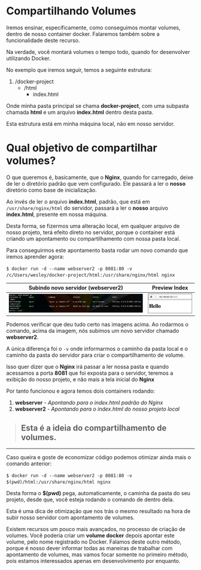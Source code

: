 # Compartilhando Volumes

Iremos ensinar, específicamente, como conseguimos montar volumes, dentro de nosso container docker. Falaremos também sobre a funcionalidade deste recurso.

Na verdade, você montará volumes o tempo todo, quando for desenvolver utilizando Docker.

No exemplo que iremos seguir, temos a seguinte estrutura:

1. /docker-project
    * /html
        * index.html
        
Onde minha pasta principal se chama **docker-project**, com uma subpasta chamada **html** e um arquivo **index.html** dentro desta pasta.

Esta estrutura está em minha máquina local, não em nosso servidor.

# Qual objetivo de compartilhar volumes?

O que queremos é, basicamente, que o **Nginx**, quando for carregado, deixe de ler o diretório padrão que vem configurado. Ele passará a ler o **nosso** diretório como base de inicialização.

Ao invés de ler o arquivo **index.html**, padrão, que está em `/usr/share/nginx/html` do servidor, passará a ler o **nosso** arquivo **index.html**, presente em nossa máquina.

Desta forma, se fizermos uma alteração local, em qualquer arquivo de nosso projeto, terá efeito direto no servidor, porque o container está criando um apontamento ou compartilhamento com nossa pasta local.

Para conseguirmos este apontamento basta rodar um novo comando que iremos aprender agora:

`$ docker run -d --name webserver2 -p 8081:80 -v /c/Users/wesley/docker-project/html:/usr/share/nginx/html nginx`

Subindo novo servidor (**webserver2**) | Preview Index
---------------------------------------| -------------
![Docker Compartilhando Volumes](./images/docker-compartilhando-volume.png "Docker Compartilhando Volume") | ![Docker volume index](./images/docker-volume-index.png "Docker Volume Index")

Podemos verificar que deu tudo certo nas imagens acima. Ao rodarmos o comando, acima da imagem, nós subimos um novo servidor chamado **webserver2**. 

A única diferença foi o `-v` onde informarmos o caminho da pasta local e o caminho da pasta do servidor para criar o compartilhamento de volume.
 
 Isso quer dizer que o **Nginx** irá passar a ler nossa pasta e quando acessamos a porta **8081** que foi exposta para o servidor, teremos a exibição do nosso projeto, e não mais a tela inicial do **Nginx**
 
 Por tanto funcionou e agora temos dois containers rodando:
 
 1. **webserver** - _Apontando para o index.html padrão do Nginx_
 2. **webserver2** - _Apontando para o index.html do nosso projeto local_
 
 > ## Esta é a ideia do compartilhamento de volumes.
 
 ***
 
 Caso queira e goste de economizar código podemos otimizar ainda mais o comando anterior:
 
 `$ docker run -d --name webserver2 -p 8081:80 -v $(pwd)/html:/usr/share/nginx/html nginx`
 
 Desta forma o **$(pwd)** pega, automaticamente, o caminha da pasta do seu projeto, desde que, você esteja rodando o comando de dentro dela.
 
 Esta é uma dica de otimização que nos trás o mesmo resultado na hora de subir nosso servidor com apontamento de volumes.
 
 Existem recursos um pouco mais avançados, no processo de criação de volumes. Você poderia criar um **volume docker** depois apontar este volume, pelo nome registrado no Docker. Falamos deste outro método, porque é nosso dever informar todas as maneiras de trabalhar com apontamento de volumes, mas vamos focar somente no primeiro método, pois estamos interessados apenas em desenvolvimento por enquanto. 